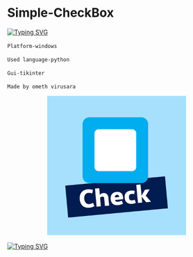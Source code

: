 # Simple-CheckBox
<a href="https://git.io/typing-svg"><img src="https://readme-typing-svg.demolab.com?font=Fira+Code&pause=1000&color=F7DF1D&width=435&lines=Powerd+By+%3A%E2%97%87%E2%94%80%E2%94%80%E2%94%80+%F0%9D%99%83%F0%9D%99%94%F0%9D%99%8B%F0%9D%99%80%F0%9D%99%8D+%F0%9D%99%82%F0%9D%99%83%F0%9D%99%8A%F0%9D%99%8E%F0%9D%99%8F%E2%94%80%E2%94%80%E2%94%80%E2%94%80%E2%97%87" alt="Typing SVG" /></a>

`Platform-windows `

`Used language-python `

`Gui-tikinter`

`Made by ometh virusara`


<p align=center>
<img src="checkbox database/ezgif.com-gif-maker (4).gif" width="320"/>
<p align=center>

<a href="https://git.io/typing-svg"><img src="https://readme-typing-svg.demolab.com?font=Fira+Code&pause=1000&color=F7DF1D&width=435&lines=Simple+Checkbox........;Made+by+ometh+virusara" alt="Typing SVG" /></a>
